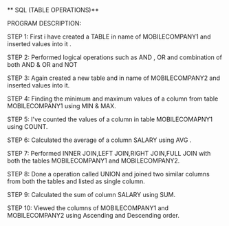 ** SQL (TABLE OPERATIONS)**

PROGRAM DESCRIPTION:

STEP 1:
First i have created a TABLE in name of MOBILECOMPANY1 and inserted values into it .

STEP 2:
Performed logical operations such as AND , OR and combination of both AND & OR
and NOT

STEP 3:
Again created a new table and in name of MOBILECOMPANY2 and inserted values into it.

STEP 4:
Finding the minimum and maximum values of a column from table MOBILECOMPANY1 using MIN & MAX.

STEP 5:
I've counted the values of a column in table MOBILECOMAPNY1 using COUNT.

STEP 6:
Calculated the average of a column SALARY using AVG .

STEP 7:
Performed INNER JOIN,LEFT JOIN,RIGHT JOIN,FULL JOIN with both the tables MOBILECOMPANY1 and MOBILECOMPANY2.

STEP 8:
Done a operation called UNION and joined two similar columns from both the tables and listed as single column. 

STEP 9:
Calculated the sum of column SALARY using SUM.

STEP 10:
Viewed the columns of MOBILECOMPANY1 and MOBILECOMPANY2 using Ascending and Descending order.
